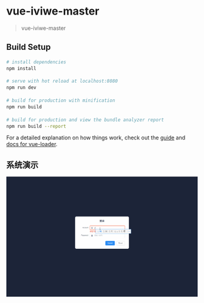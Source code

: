 # vue-iviwe-master

> vue-iviwe-master

## Build Setup

``` bash
# install dependencies
npm install

# serve with hot reload at localhost:8080
npm run dev

# build for production with minification
npm run build

# build for production and view the bundle analyzer report
npm run build --report
```

For a detailed explanation on how things work, check out the [guide](http://vuejs-templates.github.io/webpack/) and [docs for vue-loader](http://vuejs.github.io/vue-loader).

## 系统演示
![界面](https://github.com/CianCHEN/vue_iview/blob/master/static/images/vue-iview.gif)
